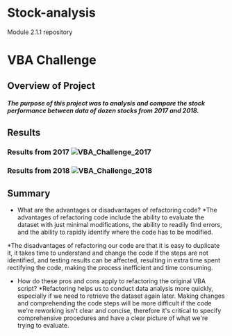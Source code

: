 # Stock-analysis
Module 2.1.1 repository 
# VBA Challenge

## Overview of Project

##### The purpose of this project was to analysis and compare the stock performance between data of dozen stocks from 2017 and 2018.

## Results

### Results from 2017 ![VBA_Challenge_2017](https://user-images.githubusercontent.com/93439516/142747921-4973b8d6-672c-4dfc-a945-e7210151386d.png)

### Results from 2018 ![VBA_Challenge_2018](https://user-images.githubusercontent.com/93439516/142747925-e5177948-23ed-476f-8ba1-c648358fc8ac.png)

## Summary

- What are the advantages or disadvantages of refactoring code?
*The advantages of refactoring code include the ability to evaluate the dataset with just minimal modifications, the ability to readily find errors, and the ability to rapidly identify where the code has to be modified.

*The disadvantages of refactoring our code are that it is easy to duplicate it, it takes time to understand and change the code if the steps are not identified, and testing results can be affected, resulting in extra time spent rectifying the code, making the process inefficient and time consuming.


- How do these pros and cons apply to refactoring the original VBA script? 
*Refactoring helps us to conduct data analysis more quickly, especially if we need to retrieve the dataset again later. Making changes and comprehending the code steps will be more difficult if the code we're reworking isn't clear and concise, therefore it's critical to specify comprehensive procedures and have a clear picture of what we're trying to evaluate.

